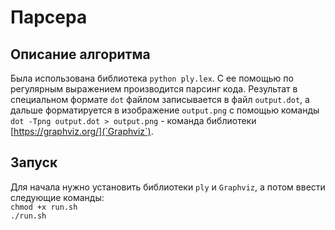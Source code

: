 # Парсера


## Описание алгоритма

Была использована библиотека `python ply.lex`. С ее помощью по регулярным выражением производится парсинг кода. Результат в специальном формате `dot` файлом записывается в файл `output.dot`, а дальше форматируется в изображение `output.png` с помощью команды `dot -Tpng output.dot > output.png` - команда библиотеки [https://graphviz.org/](`Graphviz`).

## Запуск

Для начала нужно установить библиотеки `ply` и `Graphviz`, а потом ввести следующие команды:  
`chmod +x run.sh`  
`./run.sh`

